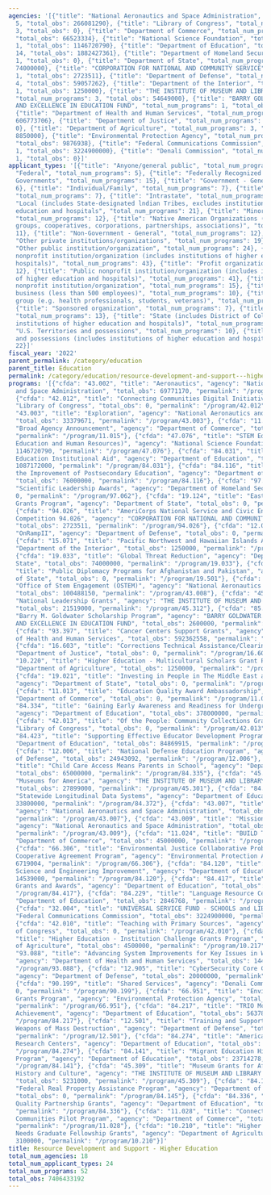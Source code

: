```yaml
---
agencies: '[{"title": "National Aeronautics and Space Administration", "total_num_programs":
  5, "total_obs": 266081290}, {"title": "Library of Congress", "total_num_programs":
  3, "total_obs": 0}, {"title": "Department of Commerce", "total_num_programs": 4,
  "total_obs": 66523334}, {"title": "National Science Foundation", "total_num_programs":
  1, "total_obs": 1146720790}, {"title": "Department of Education", "total_num_programs":
  14, "total_obs": 1882427361}, {"title": "Department of Homeland Security", "total_num_programs":
  1, "total_obs": 0}, {"title": "Department of State", "total_num_programs": 4, "total_obs":
  74000000}, {"title": "CORPORATION FOR NATIONAL AND COMMUNITY SERVICE", "total_num_programs":
  1, "total_obs": 2723511}, {"title": "Department of Defense", "total_num_programs":
  4, "total_obs": 59057262}, {"title": "Department of the Interior", "total_num_programs":
  1, "total_obs": 1250000}, {"title": "THE INSTITUTE OF MUSEUM AND LIBRARY SERVICES",
  "total_num_programs": 3, "total_obs": 54649000}, {"title": "BARRY GOLDWATER SCHOLARSHIP
  AND EXCELLENCE IN EDUCATION FUND", "total_num_programs": 1, "total_obs": 2600000},
  {"title": "Department of Health and Human Services", "total_num_programs": 2, "total_obs":
  606773706}, {"title": "Department of Justice", "total_num_programs": 1, "total_obs":
  0}, {"title": "Department of Agriculture", "total_num_programs": 3, "total_obs":
  8850000}, {"title": "Environmental Protection Agency", "total_num_programs": 2,
  "total_obs": 9876938}, {"title": "Federal Communications Commission", "total_num_programs":
  1, "total_obs": 3224900000}, {"title": "Denali Commission", "total_num_programs":
  1, "total_obs": 0}]'
applicant_types: '[{"title": "Anyone/general public", "total_num_programs": 8}, {"title":
  "Federal", "total_num_programs": 5}, {"title": "Federally Recognized lndian Tribal
  Governments", "total_num_programs": 15}, {"title": "Government - General", "total_num_programs":
  6}, {"title": "Individual/Family", "total_num_programs": 7}, {"title": "Interstate",
  "total_num_programs": 7}, {"title": "Intrastate", "total_num_programs": 7}, {"title":
  "Local (includes State-designated lndian Tribes, excludes institutions of higher
  education and hospitals", "total_num_programs": 21}, {"title": "Minority group",
  "total_num_programs": 12}, {"title": "Native American Organizations (includes lndian
  groups, cooperatives, corporations, partnerships, associations)", "total_num_programs":
  11}, {"title": "Non-Government - General", "total_num_programs": 12}, {"title":
  "Other private institutions/organizations", "total_num_programs": 19}, {"title":
  "Other public institution/organization", "total_num_programs": 24}, {"title": "Private
  nonprofit institution/organization (includes institutions of higher education and
  hospitals)", "total_num_programs": 43}, {"title": "Profit organization", "total_num_programs":
  12}, {"title": "Public nonprofit institution/organization (includes institutions
  of higher education and hospitals)", "total_num_programs": 41}, {"title": "Quasi-public
  nonprofit institution/organization", "total_num_programs": 15}, {"title": "Small
  business (less than 500 employees)", "total_num_programs": 10}, {"title": "Specialized
  group (e.g. health professionals, students, veterans)", "total_num_programs": 11},
  {"title": "Sponsored organization", "total_num_programs": 7}, {"title": "State",
  "total_num_programs": 13}, {"title": "State (includes District of Columbia, public
  institutions of higher education and hospitals)", "total_num_programs": 29}, {"title":
  "U.S. Territories and possessions", "total_num_programs": 10}, {"title": "U.S. Territories
  and possessions (includes institutions of higher education and hospitals)", "total_num_programs":
  22}]'
fiscal_year: '2022'
parent_permalink: /category/education
parent_title: Education
permalink: /category/education/resource-development-and-support---higher-education
programs: '[{"cfda": "43.002", "title": "Aeronautics", "agency": "National Aeronautics
  and Space Administration", "total_obs": 69771170, "permalink": "/program/43.002"},
  {"cfda": "42.012", "title": "Connecting Communities Digital Initiative", "agency":
  "Library of Congress", "total_obs": 0, "permalink": "/program/42.012"}, {"cfda":
  "43.003", "title": "Exploration", "agency": "National Aeronautics and Space Administration",
  "total_obs": 33379671, "permalink": "/program/43.003"}, {"cfda": "11.015", "title":
  "Broad Agency Announcement", "agency": "Department of Commerce", "total_obs": 522267,
  "permalink": "/program/11.015"}, {"cfda": "47.076", "title": "STEM Education (formerly
  Education and Human Resources)", "agency": "National Science Foundation", "total_obs":
  1146720790, "permalink": "/program/47.076"}, {"cfda": "84.031", "title": "Higher
  Education Institutional Aid", "agency": "Department of Education", "total_obs":
  1087172000, "permalink": "/program/84.031"}, {"cfda": "84.116", "title": "Fund for
  the Improvement of Postsecondary Education", "agency": "Department of Education",
  "total_obs": 76000000, "permalink": "/program/84.116"}, {"cfda": "97.062", "title":
  "Scientific Leadership Awards", "agency": "Department of Homeland Security", "total_obs":
  0, "permalink": "/program/97.062"}, {"cfda": "19.124", "title": "East Asia and Pacific
  Grants Program", "agency": "Department of State", "total_obs": 0, "permalink": "/program/19.124"},
  {"cfda": "94.026", "title": "AmeriCorps National Service and Civic Engagement Research
  Competition 94.026", "agency": "CORPORATION FOR NATIONAL AND COMMUNITY SERVICE",
  "total_obs": 2723511, "permalink": "/program/94.026"}, {"cfda": "12.014", "title":
  "OnRampII", "agency": "Department of Defense", "total_obs": 0, "permalink": "/program/12.014"},
  {"cfda": "15.071", "title": "Pacific Northwest and Hawaiian Islands Arts", "agency":
  "Department of the Interior", "total_obs": 1250000, "permalink": "/program/15.071"},
  {"cfda": "19.033", "title": "Global Threat Reduction", "agency": "Department of
  State", "total_obs": 74000000, "permalink": "/program/19.033"}, {"cfda": "19.501",
  "title": "Public Diplomacy Programs for Afghanistan and Pakistan", "agency": "Department
  of State", "total_obs": 0, "permalink": "/program/19.501"}, {"cfda": "43.008", "title":
  "Office of Stem Engagement (OSTEM)", "agency": "National Aeronautics and Space Administration",
  "total_obs": 100488150, "permalink": "/program/43.008"}, {"cfda": "45.312", "title":
  "National Leadership Grants", "agency": "THE INSTITUTE OF MUSEUM AND LIBRARY SERVICES",
  "total_obs": 21519000, "permalink": "/program/45.312"}, {"cfda": "85.200", "title":
  "Barry M. Goldwater Scholarship Program", "agency": "BARRY GOLDWATER SCHOLARSHIP
  AND EXCELLENCE IN EDUCATION FUND", "total_obs": 2600000, "permalink": "/program/85.200"},
  {"cfda": "93.397", "title": "Cancer Centers Support Grants", "agency": "Department
  of Health and Human Services", "total_obs": 592362558, "permalink": "/program/93.397"},
  {"cfda": "16.603", "title": "Corrections Technical Assistance/Clearinghouse", "agency":
  "Department of Justice", "total_obs": 0, "permalink": "/program/16.603"}, {"cfda":
  "10.220", "title": "Higher Education - Multicultural Scholars Grant Program", "agency":
  "Department of Agriculture", "total_obs": 1250000, "permalink": "/program/10.220"},
  {"cfda": "19.021", "title": "Investing in People in The Middle East and North Africa",
  "agency": "Department of State", "total_obs": 0, "permalink": "/program/19.021"},
  {"cfda": "11.013", "title": "Education Quality Award Ambassadorship", "agency":
  "Department of Commerce", "total_obs": 0, "permalink": "/program/11.013"}, {"cfda":
  "84.334", "title": "Gaining Early Awareness and Readiness for Undergraduate Programs",
  "agency": "Department of Education", "total_obs": 378000000, "permalink": "/program/84.334"},
  {"cfda": "42.013", "title": "Of the People: Community Collections Grants", "agency":
  "Library of Congress", "total_obs": 0, "permalink": "/program/42.013"}, {"cfda":
  "84.423", "title": "Supporting Effective Educator Development Program", "agency":
  "Department of Education", "total_obs": 84869915, "permalink": "/program/84.423"},
  {"cfda": "12.006", "title": "National Defense Education Program", "agency": "Department
  of Defense", "total_obs": 24943092, "permalink": "/program/12.006"}, {"cfda": "84.335",
  "title": "Child Care Access Means Parents in School", "agency": "Department of Education",
  "total_obs": 65000000, "permalink": "/program/84.335"}, {"cfda": "45.301", "title":
  "Museums for America", "agency": "THE INSTITUTE OF MUSEUM AND LIBRARY SERVICES",
  "total_obs": 27899000, "permalink": "/program/45.301"}, {"cfda": "84.372", "title":
  "Statewide Longitudinal Data Systems", "agency": "Department of Education", "total_obs":
  33800000, "permalink": "/program/84.372"}, {"cfda": "43.007", "title": "Space Operations",
  "agency": "National Aeronautics and Space Administration", "total_obs": 40253621,
  "permalink": "/program/43.007"}, {"cfda": "43.009", "title": "Mission Support",
  "agency": "National Aeronautics and Space Administration", "total_obs": 22188676,
  "permalink": "/program/43.009"}, {"cfda": "11.024", "title": "BUILD TO SCALE", "agency":
  "Department of Commerce", "total_obs": 45000000, "permalink": "/program/11.024"},
  {"cfda": "66.306", "title": "Environmental Justice Collaborative Problem-Solving
  Cooperative Agreement Program", "agency": "Environmental Protection Agency", "total_obs":
  6719004, "permalink": "/program/66.306"}, {"cfda": "84.120", "title": "Minority
  Science and Engineering Improvement", "agency": "Department of Education", "total_obs":
  14539000, "permalink": "/program/84.120"}, {"cfda": "84.417", "title": "Directed
  Grants and Awards", "agency": "Department of Education", "total_obs": 0, "permalink":
  "/program/84.417"}, {"cfda": "84.229", "title": "Language Resource Centers", "agency":
  "Department of Education", "total_obs": 2846768, "permalink": "/program/84.229"},
  {"cfda": "32.004", "title": "UNIVERSAL SERVICE FUND - SCHOOLS and LIBRARIES", "agency":
  "Federal Communications Commission", "total_obs": 3224900000, "permalink": "/program/32.004"},
  {"cfda": "42.010", "title": "Teaching with Primary Sources", "agency": "Library
  of Congress", "total_obs": 0, "permalink": "/program/42.010"}, {"cfda": "10.217",
  "title": "Higher Education - Institution Challenge Grants Program", "agency": "Department
  of Agriculture", "total_obs": 4500000, "permalink": "/program/10.217"}, {"cfda":
  "93.088", "title": "Advancing System Improvements for Key Issues in Women''s Health",
  "agency": "Department of Health and Human Services", "total_obs": 14411148, "permalink":
  "/program/93.088"}, {"cfda": "12.905", "title": "CyberSecurity Core Curriculum",
  "agency": "Department of Defense", "total_obs": 20000000, "permalink": "/program/12.905"},
  {"cfda": "90.199", "title": "Shared Services", "agency": "Denali Commission", "total_obs":
  0, "permalink": "/program/90.199"}, {"cfda": "66.951", "title": "Environmental Education
  Grants Program", "agency": "Environmental Protection Agency", "total_obs": 3157934,
  "permalink": "/program/66.951"}, {"cfda": "84.217", "title": "TRIO McNair Post-Baccalaureate
  Achievement", "agency": "Department of Education", "total_obs": 56378000, "permalink":
  "/program/84.217"}, {"cfda": "12.501", "title": "Training and Support \u2013 Combating
  Weapons of Mass Destruction", "agency": "Department of Defense", "total_obs": 14114170,
  "permalink": "/program/12.501"}, {"cfda": "84.274", "title": "American Overseas
  Research Centers", "agency": "Department of Education", "total_obs": 1015400, "permalink":
  "/program/84.274"}, {"cfda": "84.141", "title": "Migrant Education High School Equivalency
  Program", "agency": "Department of Education", "total_obs": 23714278, "permalink":
  "/program/84.141"}, {"cfda": "45.309", "title": "Museum Grants for African American
  History and Culture", "agency": "THE INSTITUTE OF MUSEUM AND LIBRARY SERVICES",
  "total_obs": 5231000, "permalink": "/program/45.309"}, {"cfda": "84.145", "title":
  "Federal Real Property Assistance Program", "agency": "Department of Education",
  "total_obs": 0, "permalink": "/program/84.145"}, {"cfda": "84.336", "title": "Teacher
  Quality Partnership Grants", "agency": "Department of Education", "total_obs": 59092000,
  "permalink": "/program/84.336"}, {"cfda": "11.028", "title": "Connecting Minority
  Communities Pilot Program", "agency": "Department of Commerce", "total_obs": 21001067,
  "permalink": "/program/11.028"}, {"cfda": "10.210", "title": "Higher Education National
  Needs Graduate Fellowship Grants", "agency": "Department of Agriculture", "total_obs":
  3100000, "permalink": "/program/10.210"}]'
title: Resource Development and Support - Higher Education
total_num_agencies: 18
total_num_applicant_types: 24
total_num_programs: 52
total_obs: 7406433192
---
```

